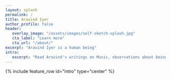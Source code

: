 ```yaml
---
layout: splash
permalink: /
title: Aravind Iyer
author_profile: false
header:
   overlay_image: "/assets/images/self-sketch-splash.jpg"
   cta_label: "Learn more"
   cta_url: "/about/"
excerpt: "Aravind Iyer is a human being"
intro:
   excerpt: "Read Aravind's writings on Music, observations about being human and posts on personal events"
---
```


{% include feature_row id="intro" type="center" %}

